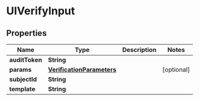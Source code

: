 
# UIVerifyInput

## Properties
Name | Type | Description | Notes
------------ | ------------- | ------------- | -------------
**auditToken** | **String** |  | 
**params** | [**VerificationParameters**](VerificationParameters.md) |  |  [optional]
**subjectId** | **String** |  | 
**template** | **String** |  | 



